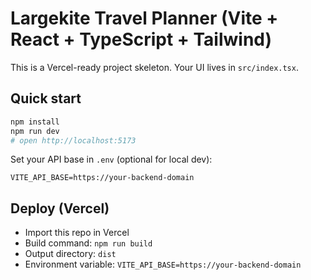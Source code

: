 # Largekite Travel Planner (Vite + React + TypeScript + Tailwind)

This is a Vercel-ready project skeleton. Your UI lives in `src/index.tsx`.

## Quick start

```bash
npm install
npm run dev
# open http://localhost:5173
```

Set your API base in `.env` (optional for local dev):

```
VITE_API_BASE=https://your-backend-domain
```

## Deploy (Vercel)

- Import this repo in Vercel
- Build command: `npm run build`
- Output directory: `dist`
- Environment variable: `VITE_API_BASE=https://your-backend-domain`
